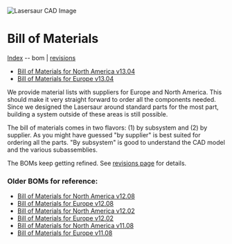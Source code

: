 ![Lasersaur CAD Image](http://farm9.staticflickr.com/8156/7139609703_b8134916f2_z.jpg)

Bill of Materials
==========

[Index](index.md) -- bom | [revisions](revisions.md)

*  [Bill of Materials for North America v13.04](http://labs.nortd.com/lasersaur/bom-suppliers-usd)
*  [Bill of Materials for Europe v13.04](http://labs.nortd.com/lasersaur/bom-suppliers-eur)

We provide material lists with suppliers for Europe and North America. This should make it very straight forward to order all the components needed. Since we designed the Lasersaur around standard parts for the most part, building a system outside of these areas is still possible.

The bill of materials comes in two flavors: (1) by subsystem and (2) by supplier. As you might have guessed "by supplier" is best suited for ordering all the parts. "By subsystem" is good to understand the CAD model and the various subassemblies.

The BOMs keep getting refined. See [revisions page](revisions.md) for details.


### Older BOMs for reference:
*  [Bill of Materials for North America v12.08](http://labs.nortd.com/lasersaur/bom-one-suppliers-usd)
*  [Bill of Materials for Europe v12.08](http://labs.nortd.com/lasersaur/bom-one-suppliers-eur)
*  [Bill of Materials for North America v12.02](http://labs.nortd.com/lasersaur/bom-zero-suppliers-usd)
*  [Bill of Materials for Europe v12.02](http://labs.nortd.com/lasersaur/bom-zero-suppliers-eur)
*  [Bill of Materials for North America v11.08](http://labs.nortd.com/lasersaur/bom-alpha-suppliers-usd)
*  [Bill of Materials for Europe v11.08](http://labs.nortd.com/lasersaur/bom-alpha-suppliers-eur)
